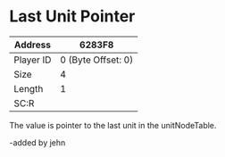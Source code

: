 
#  Last Unit Pointer
Address   | 6283F8
----------|-------------
Player ID | 0 (Byte Offset: 0)
Size 	  | 4
Length 	  | 1
SC:R      | 

The value is pointer to the last unit in the unitNodeTable.
-added by jehn
